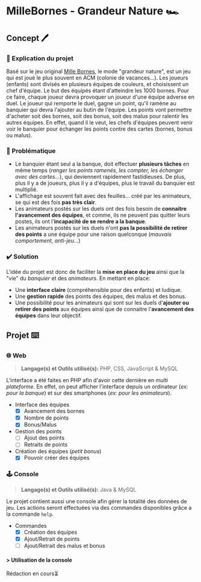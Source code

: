 # MilleBornes - Grandeur Nature 🏎️

## Concept 🖊️
### 📌 Explication du projet
Basé sur le jeu original [Mille Bornes](https://www.jeuxdujardin.fr/produit/milles-bornes-pegboardable), le mode "grandeur nature", est un jeu qui est joué le plus souvent en ACM (colonie de vacances...).
Les joueurs (enfants) sont divisés en plusieurs équipes de couleurs, et choisissent un chef d'équipe. Le but des équipés étant d'atteindre les 1000 bornes. Pour ce faire, chaque joueur devra provoquer un joueur d'une équipe adverse en duel. Le joueur qui remporte le duel, gagne un point, qu'il ramène au banquier qui devra l'ajouter au butin de l'équipe.
Les points vont permettre d'acheter soit des bornes, soit des bonus, soit des malus pour ralentir les autres équipes. En effet, quand il le veut, les chefs d'équipes peuvent venir voir le banquier pour échanger les points contre des cartes (bornes, bonus ou malus).

### 💭 Problématique

 - Le banquier étant seul a la banque, doit effectuer **plusieurs tâches** en même temps (*ranger les points ramenés, les compter, les échanger avec des cartes...*), qui deviennent rapidement fastidieuses. De plus, plus il y a de joueurs, plus il y a d'équipes, plus le travail du banquier est multiplié.
 - L'affichage est souvent fait avec des feuilles... créé par les animateurs, se qui est des fois **pas très clair**.
 - Les animateurs postés sur les duels ont des fois besoin de **connaitre l'avancement des équipes**, et comme, ils ne peuvent pas quitter leurs postes, ils ont l'**incapacité de se rendre a la banque**.
 - Les animateurs postés sur les duels n'ont **pas la possibilité de retirer des points** a une équipe pour une raison quelconque (*mauvais comportement, anti-jeu...*)

### ✔️ Solution
L'idée du projet est donc de faciliter la **mise en place du jeu** ainsi que la "vie" du *banquier* et des *animateurs*. En mettant en place:

 - Une **interface claire** (compréhensible pour des enfants) et ludique.
 - Une **gestion rapide** des points des équipes, des malus et des bonus.
 - Une possibilité pour les animateurs qui sont sur les duels d'**ajouter ou retirer des points** aux équipes ainsi que de connaitre l'**avancement des équipes** dans leur objectif.

## Projet ⌨️
### 🌐 Web 
> **Langage(s) et Outils utilisé(s):** PHP, CSS, JavaScript & MySQL

L'interface a été faites en PHP afin d'avoir cette dernière en *multi plateforme*. En effet, on peut afficher l'interface depuis un ordinateur (*ex: pour la banque*) et sur des smartphones (*ex: pour les animateurs*).

 - Interface des équipes
	 - [x]  Avancement des bornes
	 - [x] Nombre de points
	 - [x] Bonus/Malus
 - Gestion des points
	 - [ ] Ajout des points
	 - [ ] Retraits de points
- Création des équipes (*petit bonus*)
	- [x] Pouvoir créer des équipes

### 🕹️ Console
> **Langage(s) et Outils utilisé(s):** Java & MySQL

Le projet contient aussi une console afin gérer la totalité des données de jeu. Les actions seront éffectuées via des commandes disponibles grâce a la commande `help`.

 - Commandes
	 - [x] Création des équipes
	 - [x]  Ajout/Retrait de points
	 - [ ] Ajout/Retrait des malus et bonus

#### > Utilisation de la console
Rédaction en cours⏳
